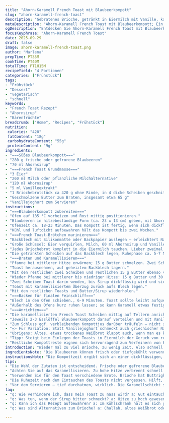 ```yaml
---
title: "Ahorn-Karamell French Toast mit Blaubeerkompott"
slug: "ahorn-karamell-french-toast"
description: "Gebratenes Brioche, getränkt in Eiermilch mit Vanille, karamellisiert in Ahornsirup-Butter-Gemisch, dazu Blaubeerkompott aus frischen oder gefrorenen Beeren mit Ahornsirup. Kombiniert süße, buttrige Aromen mit säuerlicher Frucht und cremigem Vanillejoghurt. Die Kompottzubereitung dauert im Ofen, entwickelt Sirup-Textur, das French Toast wird auf der Pfanne goldbraun gegrillt und schließlich im Ofen leicht aufgebacken, bis Karamellbildung sichtbar ist. Vegetarisch, nussfrei. Variationen: Mandelmilch statt Kuhmilch, Brioche gegen Challah oder altes Weißbrot, Vanille durch Zimt ersetzen. Achtung bei der Karamellisierung, Hitze lieber niedrig-dosiert wählen, sonst verbrennt der Sirup rasch."
metaDescription: "Ahorn-Karamell French Toast mit Blaubeerkompott; Ein perfektes Frühstück mit süßem, buttrigem Geschmack. Karamell trifft fruchtige Frische."
ogDescription: "Entdecken Sie Ahorn-Karamell French Toast mit Blaubeerkompott. Ein ausgeglichener Genuss, der süß und frisch zugleich ist."
focusKeyphrase: "Ahorn-Karamell French Toast"
date: 2025-09-29
draft: false
image: ahorn-karamell-french-toast.png
author: "Marlena"
prepTime: PT35M
cookTime: PT40M
totalTime: PT1H15M
recipeYield: "4 Portionen"
categories: ["Frühstück"]
tags:
- "Frühstück"
- "Dessert"
- "vegetarisch"
- "schnell"
keywords:
- "French Toast Rezept"
- "Ahornsirup"
- "Bärenfrüchte"
breadcrumb: ["Home", "Recipes", "Frühstück"]
nutrition: 
 calories: "420"
 fatContent: "18g"
 carbohydrateContent: "55g"
 proteinContent: "9g"
ingredients:
- "===Süßes Blaubeerkompott==="
- "280 g frische oder gefrorene Blaubeeren"
- "70 ml Ahornsirup"
- "===French Toast Grundmasse==="
- "3 Eier"
- "260 ml Milch oder pflanzliche Milchalternative"
- "120 ml Ahornsirup"
- "5 ml Vanilleextrakt"
- "1 Briochebrotstück ca 420 g ohne Rinde, in 4 dicke Scheiben geschnitten"
- "Geschmolzene Butter zum Braten, insgesamt etwa 65 g"
- "Vanillejoghurt zum Servieren"
instructions:
- "===Blaubeerkompott zubereiten==="
- "Ofen auf 185 °C vorheizen und Rost mittig positionieren."
- "Blaubeeren in hitzebeständige Form (ca. 23 x 13 cm) geben, mit Ahornsirup vermischen. Verwendet man gefrorene Beeren, tauen sie leicht an, Saft entweicht schneller."
- "Ofenzeit ca. 18-23 Minuten. Das Kompott ist fertig, wenn sich dickflüssiger Saft sammelt und beim Rühren sirupartig wirkt. Nicht länger backen, sonst verdampft Flüssigkeit und Kompott trocknet aus."
- "Kühl und luftdicht aufbewahren hält das Kompott bis zwei Wochen."
- "===French Toast-Brötchen marinieren==="
- "Backblech mit Silikonmatte oder Backpapier auslegen – erleichtert Nacharbeit und Reinigung."
- "Große Schüssel: Eier verquirlen, Milch, 60 ml Ahornsirup und Vanille zu einer homogenen Masse schlagen."
- "Jedes Briochebrot komplett in die Eiermilch tauchen. Lieber zweimal eintauchen, einige Sekunden jede Seite, damit das Brot die Flüssigkeit gut aufsaugt, aber nicht durchweicht. Sonst reißt der Toast beim Wenden."
- "Die getränkten Scheiben auf das Backblech legen, Ruhephase ca. 5-7 Minuten, damit sie fürs Braten eine feste äußere Schicht bilden und nicht so leicht zerfallen."
- "===Braten und Karamellisieren==="
- "Pfanne bei mittlerer Hitze erwärmen; 15 g Butter schmelzen. Zwei Scheiben Toast darin anbraten, bis sie auf beiden Seiten goldbraun sind – das Ploppen der Butter ist hier gut hörbar, es sollte nicht zu stark zischt oder raucht."
- "Toast herausnehmen, auf geheiztem Backblech lagern."
- "Mit den restlichen zwei Scheiben und restlichen 15 g Butter ebenso verfahren."
- "Wieder Pfanne bei mittlerer bis niedriger Hitze: 15 g Butter und 30 ml Ahornsirup zusammen schmelzen."
- "Zwei Scheiben Toast darin wenden, bis Sirup dickflüssig wird und sichtbar beginnt zu karamellisieren. Dabei die Hitze niedrig halten, sonst verbrennt der Ahorn, wird bitter."
- "Toast mit karamellisiertem Überzug zurück aufs Blech legen."
- "Mit den restlichen Toasts und Butter/Sirup wiederholen."
- "===Backen für finalen Feinschliff==="
- "Blech in den Ofen schieben., 6-9 Minuten. Toast sollte leicht aufquellen, die Karamellschicht glänzend und fest sein, leicht klebrig, beim Antippen federnd, nicht feucht oder weich."
- "Außerhalb des Ofens kurz ruhen lassen; so kann Karamell etwas festigen."
- "===Anrichten==="
- "Die karamellisierten French Toast Scheiben mittig auf Tellern anrichten."
- "Jeweils 2-3 Esslöffel Blaubeerkompott darauf verteilen und mit Vanillejoghurt nach Belieben garnieren."
- "Zum Schluss ggf. verbleibenden Kompottjus darüber träufeln – nicht zu viel, sonst wird Brot matschig."
- "=> Für Variation: Statt Vanillejoghurt schmeckt auch griechischer Naturjoghurt mit frisch geriebener Zitronenschale gut. Experimentierte ich oft, Balance bleibt knackig-frisch."
- "Übrigens: Altes, etwas trockenes Weißbrot klappt auch, wenn man es kräftig in Flüssigkeit tränkt und beim Braten die Hitze anpasst – lieber langsam, damit länge Zeit zum Karamellisieren bleibt."
- "Tipp: Steigt beim Einlegen der Toasts in Eiermilch der Geruch von rohem Ei unangenehm – Frische der Eier prüfen, ansonsten Zimt und Muskat im Gemisch helfen Geruch zu überdecken."
- "Restliche Kompottreste eignen sich hervorragend zum Verfeinern von Pfannkuchen oder Joghurt am nächsten Tag – auch im Smoothie lecker."
introduction: "Wieder mal zu viel Brioche, zu wenig Zeit. Also schnell was improvisieren. Das Karamellisieren von French Toast im Ahornsirup ist tricky, wenn man es falsch macht, landet man mit verbranntem Zucker. Ich hab gelernt, niedrigere Hitze + geduldiges Wenden. Blaubeerkompott im Ofen macht sich quasi von selbst, feine Vanille mit Ahorn sorgt für Tiefe, eben nicht nur süß – dieses Spiel aus süß, säuerlich, buttrig gibt Power am Morgen. Für Vegetarier ohne Nussallergie perfekt, und wer mag, kann pflanzliche Milch nutzen. Wichtig: guter Ahornsirup, kein Billigzeug, sonst schmeckt das Karamell dünn. Der Trick mit dem Backblech und dem Ruhe-Intervall zwischen Eintauchen und Braten spart viel Ärger – Toast bleibt stabil. Ich hab oft experimentiert, mal mit Zimt, mal mit Zitronenschale – das verändert den Charakter schön."
ingredientsNote: "Die Blaubeeren können frisch oder tiefgekühlt verwendet werden – gefrorene sind oft saftiger, daher reduzierte Backzeit einplanen. Ahornsirup sollte reiner, kräftiger Art sein – ersatzweise dunkler Maissirup geht, lässt aber Geschmack flacher wirken. Vanilleextrakt kann durch Abrieb einer echten Vanilleschote ersetzt werden – intensiver. Die Milch können Sie durch Mandel- oder Hafermilch austauschen – gibt anderes Mundgefühl, aber funktioniert gut. Brioche ist ideal durch seine Buttrigkeit und Textur, man kann Challah oder altes Weißbrot nehmen – wichtig: kein Vollkorn, sonst saugt es zuviel und wird zu schwer. Butter nicht salzen, um Geschmackskontraste schöner zu behalten. Vanillejoghurt am Ende macht das Gericht cremiger, ein naturbelassener Joghurt bringt mehr Frische."
instructionsNote: "Die Kompottzeit ergibt sich an einer dickflüssigen, glänzenden Sauce im Ofen – sieht man gut am Rand der Form. Zu lange führt zum Verdampfen der Flüssigkeit, zu kurz bleibt der Geschmack flach. Beim French Toast Mahlen gilt: gut eintauchen, aber nicht tropfnass, die Toastscheiben sollen stabil sein. Bei der Bratzeit nicht nur auf Minuten schauen, sondern Farbe und Knistern beobachten. Die Butter darf nicht braun werden, sonst bitter. Karamellisieren macht man bei mittlerer Hitze, man sieht am Sirup: wenn er anfängt, Bläschen zu bilden und leicht goldbraun wird, Toast dort wenden – Augen auf, Zuckersirup verbrennt schnell. Im Ofen backen sorgt für Lockerung und ein festes Karamell, ohne anzubrennen. Ruhephase vor dem Servieren erlaubt leichtes Abkühlen, optimiert Textur. Kleine Fehler wie zu nasse Toasts retten Sie mit mehr Ruhe oder kleineren Portionen in der Pfanne."
tips:
- "Die Wahl der Zutaten ist entscheidend. Frische oder gefrorene Blaubeeren? Frische bringen mehr Textur, gefrorene saftigeren Geschmack. Erster Versuch mit gefrorenen Blaubeeren oft besser – saftig und schmackhaft."
- "Achten Sie auf das Karamellisieren. Zu hohe Hitze verbrennt schnell den Sirup. Besser mittlere Temperatur. Wenn der Sirup Blasen wirft und goldbraun wird, wenden. Der Geruch sollte süß sein, nicht bitter."
- "Verwenden Sie für den Toast verschiedene Brote. Brioche hat Buttrigkeit, aber auch altes Weißbrot eignet sich. Wichtig– gut in die Eiermilch tränken, nicht einfach eintauchen."
- "Die Ruhezeit nach dem Eintauchen des Toasts nicht vergessen. Hilft, die Struktur zu festigen. Wenn zu nass, bricht der Toast beim Wenden. Am besten 5-7 Minuten einwirken lassen."
- "Vor dem Servieren – tief durchatmen, wirklich. Die Karamellschicht sollte glänzend sein. Nach dem Backen abkühlen lassen, leichter wird sie für den perfekten Biss."
faq:
- "q: Wie verhindere ich, dass mein Toast zu nass wird? a: Gut eintauchen, aber nicht schwimmen. Alle Ecken müssen bedeckt sein. Nach dem Tränken ruhen lassen, so stabilisiert sich die Scheibe."
- "q: Was tun, wenn der Sirup bitter schmeckt? a: Hitze zu hoch gewesen, eventuell auch minderwertiger Sirup. Achten Sie beim nächsten Mal auf Qualität – reiner Ahornsirup ist ein Muss."
- "q: Kann ich das Rezept aufbewahren? a: Im Kühlschrank hält es sich gut, aber der Toast verliert an Knusprigkeit. Besser frisch genießen oder nur das Kompott aufbewahren für Joghurt oder Pfannkuchen."
- "q: Was sind Alternativen zum Brioche? a: Challah, altes Weißbrot oder sogar Pfannkuchenbrot. Aber der Toast muss auf jeden Fall weich sein; kein Vollkornbrot verwenden, sonst wird's klumpig."

---
```

